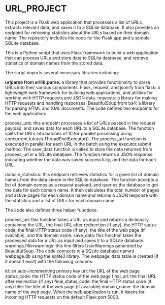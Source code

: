 # URL_PROJECT
This project is a Flask web application that processes a list of URLs, extracts relevant data, and saves it to a SQLite database. It also provides an endpoint for retrieving statistics about the URLs based on their domain name. The repository includes the code for the Flask app and a sample SQLite database.

This is a Python script that uses Flask framework to build a web application that can process URLs and store data to SQLite database, and retrieve statistics of domain names from the stored data.

The script imports several necessary libraries including:

**urlparse from urllib.parse:** a library that provides functionality to parse URLs into their various components.
Flask, request, and jsonify from flask: a lightweight web framework for building web applications, and utilities for working with HTTP requests and JSON data.
requests: a library for making HTTP requests and handling responses.
BeautifulSoup from bs4: a library for parsing HTML and XML documents.
The code defines two endpoints for the web application:

process_urls: this endpoint processes a list of URLs passed in the request payload, and saves data for each URL to a SQLite database. The function splits the URLs into batches of 10 for parallel processing using concurrent.futures.ThreadPoolExecutor(). The process_url function is executed in parallel for each URL in the batch using the executor.submit method. The save_data function is called to store the data returned from process_url in a SQLite database. The function returns a JSON response indicating whether the data was saved successfully, and the data for each URL.

domain_statistics: this endpoint retrieves statistics for a given list of domain names from the data stored in the SQLite database. The function accepts a list of domain names as a request payload, and queries the database to get the data for each domain name. It then calculates the total number of pages and active pages for each domain name and returns a JSON response with the statistics and a list of URLs for each domain name.

The code also defines three helper functions:

process_url: this function takes a URL as input and returns a dictionary containing the URL, the final URL after redirection (if any), the HTTP status code, the final HTTP status code (if any), the title of the web page (if available), and the domain name.
save_data: this function takes the processed data for a URL as input and saves it to a SQLite database.
warnings.filterwarnings: this line filters UserWarnings generated by BeautifulSoup.
The code connects to a SQLite database named webpage.db using the sqlite3 library. The webpage_data table is created (if it doesn't exist) with the following columns:

id: an auto-incrementing primary key
url: the URL of the web page
status_code: the HTTP status code of the web page
final_url: the final URL after redirection (if any)
final_status_code: the final HTTP status code (if any)
title: the title of the web page (if available)
domain_name: the domain name of the web page.
When the web application is run, it listens for incoming HTTP requests on the default Flask port 5000.

